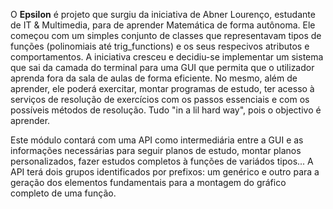 O **Epsilon** é projeto que surgiu da iniciativa de Abner Lourenço, estudante de IT & Multimedia, para
de aprender Matemática de forma autônoma. Ele começou com um simples conjunto de classes que representavam tipos de funções (polinomiais até trig_functions) e os seus respecivos atributos e comportamentos. A iniciativa cresceu e decidiu-se implementar um sistema que sai da camada do terminal para uma GUI que permita que o utilizador aprenda fora da sala de aulas de forma eficiente. No mesmo, além de aprender, ele poderá exercitar, montar programas de estudo, ter acesso à serviços de resolução de exercícios com os passos essenciais e com os possíveis métodos de resolução. Tudo "in a lil hard way", pois o objectivo é aprender.

Este módulo contará com uma API como intermediária entre a GUI e as informações necessárias para seguir planos de estudo, montar planos personalizados, fazer estudos completos à funções de variádos tipos...
A API terá dois grupos identificados por prefixos: um genérico e outro para a geração dos elementos fundamentais para a montagem do gráfico completo de uma função.
